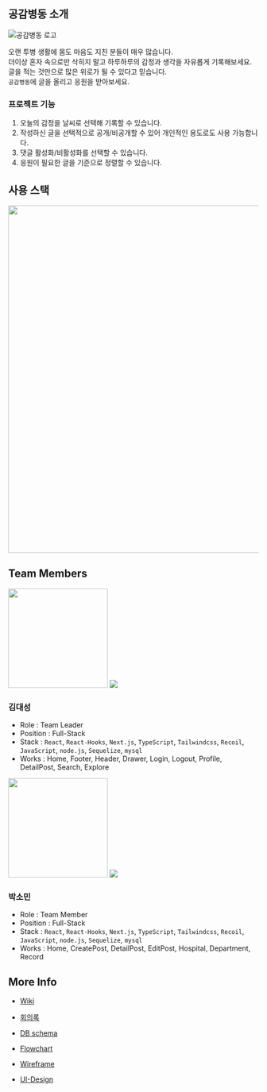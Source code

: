 ## 공감병동 소개

![공감병동 로고](https://user-images.githubusercontent.com/85698976/143592312-a22abb15-ded8-41d4-a214-5cdcf1e5a760.png)

오랜 투병 생활에 몸도 마음도 지친 분들이 매우 많습니다. </br>
더이상 혼자 속으로만 삭히지 말고 하루하루의 감정과 생각을 자유롭게 기록해보세요. </br>
글을 적는 것만으로 많은 위로가 될 수 있다고 믿습니다. </br>
`공감병동`에 글을 올리고 응원을 받아보세요.

### 프로젝트 기능

1. 오늘의 감정을 날씨로 선택해 기록할 수 있습니다.
2. 작성하신 글을 선택적으로 공개/비공개할 수 있어 개인적인 용도로도 사용 가능합니다.
3. 댓글 활성화/비활성화를 선택할 수 있습니다.
6. 응원이 필요한 글을 기준으로 정렬할 수 있습니다.

## 사용 스택
<img src = "https://user-images.githubusercontent.com/85698976/147404653-473e63d3-8804-4704-89f6-940d40c3a469.png" width="700px">

## Team Members

<img src = "https://user-images.githubusercontent.com/85698976/143169456-993f78b0-cb49-4289-82fc-7f143a434b08.jpeg" width="200px">
<a href="https://github.com/daeseongkim05"><img src = "https://img.shields.io/badge/daeseongkim05-black?style=for-the-badge&logo=GitHub&logoColor=white"></a>

### 김대성

- Role : Team Leader
- Position : Full-Stack
- Stack : `React`, `React-Hooks`, `Next.js`, `TypeScript`, `Tailwindcss`, `Recoil`, `JavaScript`, `node.js`, `Sequelize`, `mysql`
- Works : Home, Footer, Header, Drawer, Login, Logout, Profile, DetailPost, Search, Explore

<img src = "https://user-images.githubusercontent.com/85698976/143169476-4b176358-7440-4327-b52b-6b3009c05fd6.jpg" width="200px">
<a href="https://github.com/devSominPark"><img src = "https://img.shields.io/badge/devSominPark-black?style=for-the-badge&logo=GitHub&logoColor=white"></a>

### 박소민

- Role : Team Member
- Position : Full-Stack
- Stack : `React`, `React-Hooks`, `Next.js`, `TypeScript`, `Tailwindcss`, `Recoil`, `JavaScript`, `node.js`, `Sequelize`, `mysql`
- Works :  Home, CreatePost, DetailPost, EditPost, Hospital, Department, Record

## More Info

- [Wiki](https://github.com/daeseongkim05/GGBD/wiki)

- [회의록](https://github.com/daeseongkim05/GGBD/projects/2)

- [DB schema](https://github.com/daeseongkim05/GGBD/wiki/DB-Schema)

- [Flowchart](https://github.com/daeseongkim05/GGBD/wiki/Flow-Chart)

- [Wireframe](https://github.com/daeseongkim05/GGBD/wiki/Wireframe)

- [UI-Design](https://github.com/daeseongkim05/GGBD/wiki/UI-Design)
